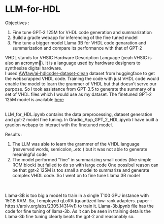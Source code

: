 # LLM-for-HDL

Objectives :
  1. Fine tune GPT-2 125M for VHDL code generation and summarization
  2. Build a gradle webapp for inferencing of the fine tuned model
  3. Fine tune a bigger model Llama 3B for VHDL code genaration and summarization and compare its performance with that of GPT-2

VHDL stands for VHSIC Hardware Description Language (yeah VHSIC is also an acronym🙂). It is a language used by hardware designers to synthesize digital hardware. <br>
I used [AWfaw/ai-hdlcoder-dataset-clean](https://huggingface.co/datasets/AWfaw/ai-hdlcoder-dataset-clean) dataset from huggingface to get the webscrapped VHDL code. Training the code with just VHDL code would enable the model to learn the grammer of VHDL but that doesn't serve our purpose. So I took assistance from GPT-3.5 to generate the summary of a set of VHDL files which I would use as my dataset. The finetuned GPT-2 125M model is available [here](https://huggingface.co/myn11/gpt2_hdl) <br> <br>

LLM_for_HDL.ipynb contains the data preprocessing, dataset generation and gpt-2 model fine tuning. In Gradio_App_GPT_2_HDL.ipynb I have built a gradion webapp to interact with the finetuned model. <br>

Results :
  1. The LLM was able to learn the grammer of the VHDL language (resverved words, semicolon,..etc ) but it was not able to generate meaningful code
  2. The model performed "fine" in summarizing small codes (like simple ROM block) but failed to do so with large code
One possibel reason can be that gpt-2 125M is too small a model to summarize and generate complex VHDL code. So I went on to fine tune Llama 3B model
<br>
<br>
Llama-3B is too big a model to train in a single T100 GPU instance with 15GB RAM. So, I employed qLoRA (quantized low-rank adapters. paper - https://arxiv.org/abs/2305.14314v1) to train it.
Llama-3b.ipynb file has the code for fine tuning of llama-3b. As it can be seen in training details the Llama-3b fine tuning clearly beats the gpt-2 and reasonably so.

